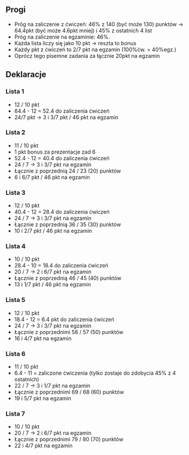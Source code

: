 ## Progi
- Próg na zaliczenie z ćwiczeń: 46% z 140 (być może 130) punktów -> 64.4pkt (być może 4.6pkt mniej) i 45% z ostatnich 4 list
- Próg na zaliczenie na egzaminie: 46%.
- Każda lista liczy się jako 10 pkt -> reszta to bonus
- Każdy pkt z ćwiczeń to 2/7 pkt na egzamin (100%ćw. = 40%egz.)
- Oprócz tego pisemne zadania za łącznie 20pkt na egzamin

## Deklaracje

### Lista 1
- 12 / 10 pkt
- 64.4 - 12 = 52.4 do zaliczenia ćwiczeń
- 24/7 pkt -> 3 i 3/7 pkt / 46 pkt na egzamin

### Lista 2
- 11 / 10 pkt
- 1 pkt bonus za prezentacje zad 6
- 52.4 - 12 = 40.4 do zaliczenia ćwiczeń
- 24 / 7 -> 3 i 3/7 pkt na egzamin
- Łącznie z poprzednią 24 / 23 (20) punktów
- 6 i 6/7 pkt / 46 pkt na egzamin

### Lista 3
- 12 / 10 pkt
- 40.4 - 12 = 28.4 do zaliczenia ćwiczeń
- 24 / 7 -> 3 i 3/7 pkt na egzamin
- Łącznie z poprzednią 36 / 35 (30) punktów
- 10 i 2/7 pkt / 46 pkt na egzamin

### Lista 4
- 10 / 10 pkt
- 28.4 - 10 = 18.4 do zaliczenia ćwiczeń
- 20 / 7 -> 2 i 6/7 pkt na egzamin
- Łącznie z poprzednią 46 / 45 (40) punktów
- 13 i 1/7 pkt / 46 pkt na egzamin

### Lista 5
- 12 / 10 pkt
- 18.4 - 12 = 6.4 pkt do zaliczenia ćwiczeń
- 24 / 7 -> 3 i 3/7 pkt na egzamin
- Łącznie z poprzednimi 58 / 57 (50) punktów
- 16 i 4/7 pkt na egzamin

### Lista 6
- 11 / 10 pkt
- 6.4 - 11 = zaliczone ćwiczenia (tylko zostaje do zdobycia 45% z 4 ostatnich)
- 22 / 7 -> 3 i 1/7 pkt na egzamin
- Łącznie z poprzednimi 69 / 68 (60) punktów
- 19 i 5/7 pkt na egzamin

### Lista 7
- 10 / 10 pkt 
- 20 / 7 -> 2 i 6/7 pkt na egzamin
- Łącznie z poprzednimi 79 / 80 (70) punktów
- 22 i 4/7 pkt na egzamin